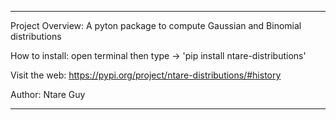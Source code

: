 -------------------------------------------------------------------------------------


Project Overview: A pyton package to compute Gaussian and Binomial distributions 

How to install:
open terminal then type -> 'pip install ntare-distributions'

Visit the web:
https://pypi.org/project/ntare-distributions/#history


Author: Ntare Guy


-------------------------------------------------------------------------------------